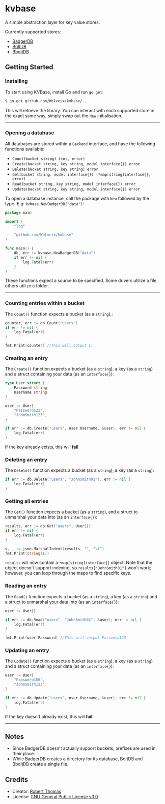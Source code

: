 # kvbase
A simple abstraction layer for key value stores.

Currently supported stores:
- [BadgerDB](https://github.com/dgraph-io/badger)
- [BoltDB](https://github.com/boltdb/bolt)
- [BboltDB](https://github.com/etcd-io/bbolt)

## Getting Started

### Installing

To start using KVBase, install Go and run `go get`:

```sh
$ go get github.com/Wolveix/kvbase/..
```

This will retrieve the library. You can interact with each supported store in the exact same way, simply swap out the `New` initialisation.

<hr>

### Opening a database

All databases are stored within a `Backend` interface, and have the following functions available:

- `Count(bucket string) (int, error)`
- `Create(bucket string, key string, model interface{}) error`
- `Delete(bucket string, key string) error`
- `Get(bucket string, model interface{}) (*map[string]interface{}, error)`
- `Read(bucket string, key string, model interface{}) error`
- `Update(bucket string, key string, model interface{}) error`

To open a database instance, call the package with `New` followed by the type. E.g: `kvbase.NewBadgerDB("data")`:

```go
package main

import (
	"log"

	"github.com/Wolveix/kvbase"
)

func main() {
    db, err := kvbase.NewBadgerDB("data")
    if err != nil {
        log.Fatal(err)
    }
}
```

These functions expect a source to be specified. Some drivers utilize a file, others utilize a folder.

<hr>

### Counting entries within a bucket

The `Count()` function expects a bucket (as a `string`),:

```go
counter, err := db.Count("users")
if err != nil {
    log.Fatal(err)
}

fmt.Print(counter) //This will output 1.
```

### Creating an entry

The `Create()` function expects a bucket (as a `string`), a key (as a `string`) and a struct containing your data (as an `interface{}`):

```go
type User struct {
	Password string
	Username string
}

user := User{
    "Password123",
    "JohnSmith123",
}

if err := db.Create("users", user.Username, &user); err != nil {
    log.Fatal(err)
}
```
If the key already exists, this will **fail**.

### Deleting an entry

The `Delete()` function expects a bucket (as a `string`), a key (as a `string`):

```go
if err := db.Delete("users", "JohnSmith01"); err != nil {
    log.Fatal(err)
}
```

### Getting all entries

The `Get()` function expects a bucket (as a `string`), and a struct to unmarshal your data into (as an `interface{}`):

```go
results, err := db.Get("users", User{})
if err != nil {
    log.Fatal(err)
}

s, _ := json.MarshalIndent(results, "", "\t")
fmt.Print(string(s))
```

`results` will now contain a `*map[string]interface{}` object. Note that the object doesn't support indexing, so `results["JohnSmith01"]` won't work; however, you can loop through the mapo to find specific keys.

### Reading an entry

The `Read()` function expects a bucket (as a `string`), a key (as a `string`) and a struct to unmarshal your data into (as an `interface{}`):

```go
user := User{}

if err := db.Read("users", "JohnSmith01", &user); err != nil {
    log.Fatal(err)
}

fmt.Print(user.Password) //This will output Password123
```

### Updating an entry

The `Update()` function expects a bucket (as a `string`), a key (as a `string`) and a struct containing your data (as an `interface{}`):

```go
user := User{
    "Password456",
    "JohnSmith123",
}

if err := db.Update("users", user.Username, &user); err != nil {
    log.Fatal(err)
}
```
If the key doesn't already exist, this will **fail**.

<hr>

## Notes

- Since BadgerDB doesn't actually support buckets, prefixes are used in their place.
- While BadgerDB creates a directory for its database, BoltDB and BboltDB create a single file.

## Credits
- Creator: [Robert Thomas](https://github.com/Wolveix)
- License: [GNU General Public License v3.0](https://github.com/Wolveix/kvbase/blob/master/LICENSE)
